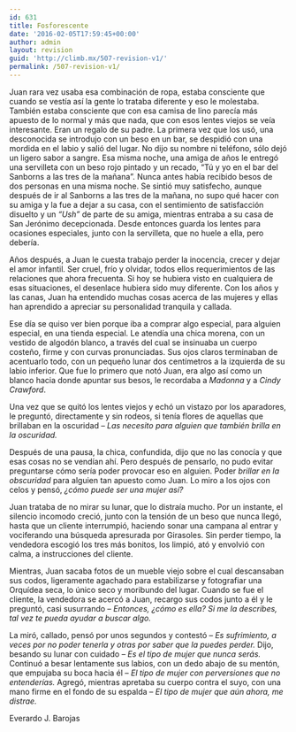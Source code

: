 ```yaml
---
id: 631
title: Fosforescente
date: '2016-02-05T17:59:45+00:00'
author: admin
layout: revision
guid: 'http://climb.mx/507-revision-v1/'
permalink: /507-revision-v1/
---
```


Juan rara vez usaba esa combinación de ropa, estaba consciente que cuando se vestía así la gente lo trataba diferente y eso le molestaba. También estaba consciente que con esa camisa de lino parecía más apuesto de lo normal y más que nada, que con esos lentes viejos se veía interesante. Eran un regalo de su padre. La primera vez que los usó, una desconocida se introdujo con un beso en un bar, se despidió con una mordida en el labio y salió del lugar. No dijo su nombre ni teléfono, sólo dejó un ligero sabor a sangre. Esa misma noche, una amiga de años le entregó una servilleta con un beso rojo pintado y un recado, “Tú y yo en el bar del Sanborns a las tres de la mañana”. Nunca antes había recibido besos de dos personas en una misma noche. Se sintió muy satisfecho, aunque después de ir al Sanborns a las tres de la mañana, no supo qué hacer con su amiga y la fue a dejar a su casa, con el sentimiento de satisfacción disuelto y un *“Ush”* de parte de su amiga, mientras entraba a su casa de San Jerónimo decepcionada. Desde entonces guarda los lentes para ocasiones especiales, junto con la servilleta, que no huele a ella, pero debería.

Años después, a Juan le cuesta trabajo perder la inocencia, crecer y dejar el amor infantil. Ser cruel, frío y olvidar, todos ellos requerimientos de las relaciones que ahora frecuenta. Si hoy se hubiera visto en cualquiera de esas situaciones, el desenlace hubiera sido muy diferente. Con los años y las canas, Juan ha entendido muchas cosas acerca de las mujeres y ellas han aprendido a apreciar su personalidad tranquila y callada.

Ese día se quiso ver bien porque iba a comprar algo especial, para alguien especial, en una tienda especial. Le atendía una chica morena, con un vestido de algodón blanco, a través del cual se insinuaba un cuerpo costeño, firme y con curvas pronunciadas. Sus ojos claros terminaban de acentuarlo todo, con un pequeño lunar dos centímetros a la izquierda de su labio inferior. Que fue lo primero que notó Juan, era algo así como un blanco hacia donde apuntar sus besos, le recordaba a *Madonna* y a *Cindy Crawford*.

Una vez que se quitó los lentes viejos y echó un vistazo por los aparadores, le preguntó, directamente y sin rodeos, si tenía flores de aquellas que brillaban en la oscuridad – *Las necesito para alguien que también brilla en la oscuridad.*

Después de una pausa, la chica, confundida, dijo que no las conocía y que esas cosas no se vendían ahí. Pero después de pensarlo, no pudo evitar preguntarse cómo sería poder provocar eso en alguien. Poder *brillar en la obscuridad* para alguien tan apuesto como Juan. Lo miro a los ojos con celos y pensó, *¿cómo puede ser una mujer así?*

Juan trataba de no mirar su lunar, que lo distraía mucho. Por un instante, el silencio incomodo creció, junto con la tensión de un beso que nunca llegó, hasta que un cliente interrumpió, haciendo sonar una campana al entrar y vociferando una búsqueda apresurada por Girasoles. Sin perder tiempo, la vendedora escogió los tres más bonitos, los limpió, ató y envolvió con calma, a instrucciones del cliente.

Mientras, Juan sacaba fotos de un mueble viejo sobre el cual descansaban sus codos, ligeramente agachado para estabilizarse y fotografiar una Orquídea seca, lo único seco y moribundo del lugar. Cuando se fue el cliente, la vendedora se acercó a Juan, recargo sus codos junto a él y le preguntó, casi susurrando – *Entonces,* *¿cómo es ella? Si me la describes, tal vez te pueda ayudar a buscar algo.*

La miró, callado, pensó por unos segundos y contestó – *Es sufrimiento, a veces por no poder tenerla y otras por saber que la puedes perder.* Dijo, besando su lunar con cuidado – *Es el tipo de mujer que nunca serás.* Continuó a besar lentamente sus labios, con un dedo abajo de su mentón, que empujaba su boca hacia él – *El tipo de mujer con perversiones que no entenderías.* Agregó, mientras apretaba su cuerpo contra el suyo, con una mano firme en el fondo de su espalda – *El tipo de mujer que aún ahora, me distrae.*

Everardo J. Barojas